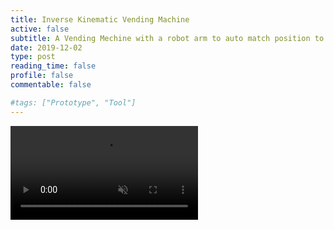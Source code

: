 ```yaml
---
title: Inverse Kinematic Vending Machine
active: false
subtitle: A Vending Mechine with a robot arm to auto match position to a players head
date: 2019-12-02
type: post
reading_time: false
profile: false
commentable: false

#tags: ["Prototype", "Tool"]
---
```


<div class="video_thing">
    <video muted autoplay="" name="media" loop=""><source src="https://thumbs.gfycat.com/FlimsyAchingDikkops-mobile.mp4" type="video/mp4"></video>
</div>

<!--more-->
